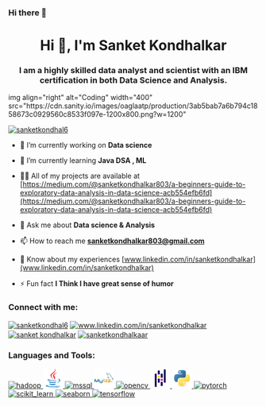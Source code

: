 ### Hi there 👋

<!--
**thesksk/thesksk** is a ✨ _special_ ✨ repository because its `README.md` (this file) appears on your GitHub profile.

Here are some ideas to get you started:

- 🔭 I’m currently working on ...
- 🌱 I’m currently learning ...
- 👯 I’m looking to collaborate on ...
- 🤔 I’m looking for help with ...
- 💬 Ask me about ...
- 📫 How to reach me: ...
- 😄 Pronouns: ...
- ⚡ Fun fact: ...
-->

<h1 align="center">Hi 👋, I'm Sanket Kondhalkar</h1>
<h3 align="center">I am a highly skilled data analyst and scientist with an IBM certification in both Data Science and Analysis.</h3>
img align="right" alt="Coding" width="400" src="https://cdn.sanity.io/images/oaglaatp/production/3ab5bab7a6b794c1858673c0929560c8533f097e-1200x800.png?w=1200"

<p align="left"> <a href="https://twitter.com/sanketkondhal6" target="blank"><img src="https://img.shields.io/twitter/follow/sanketkondhal6?logo=twitter&style=for-the-badge" alt="sanketkondhal6" /></a> </p>

- 🔭 I’m currently working on **Data science**

- 🌱 I’m currently learning **Java DSA , ML**

- 👨‍💻 All of my projects are available at [https://medium.com/@sanketkondhalkar803/a-beginners-guide-to-exploratory-data-analysis-in-data-science-acb554efb6fd](https://medium.com/@sanketkondhalkar803/a-beginners-guide-to-exploratory-data-analysis-in-data-science-acb554efb6fd)

- 💬 Ask me about **Data science & Analysis**

- 📫 How to reach me **sanketkondhalkar803@gmail.com**

- 📄 Know about my experiences [www.linkedin.com/in/sanketkondhalkar](www.linkedin.com/in/sanketkondhalkar)

- ⚡ Fun fact **I Think I have great sense of humor**

<h3 align="left">Connect with me:</h3>
<p align="left">
<a href="https://twitter.com/sanketkondhal6" target="blank"><img align="center" src="https://raw.githubusercontent.com/rahuldkjain/github-profile-readme-generator/master/src/images/icons/Social/twitter.svg" alt="sanketkondhal6" height="30" width="40" /></a>
<a href="https://linkedin.com/in/www.linkedin.com/in/sanketkondhalkar" target="blank"><img align="center" src="https://raw.githubusercontent.com/rahuldkjain/github-profile-readme-generator/master/src/images/icons/Social/linked-in-alt.svg" alt="www.linkedin.com/in/sanketkondhalkar" height="30" width="40" /></a>
<a href="https://fb.com/sanket kondhalkar" target="blank"><img align="center" src="https://raw.githubusercontent.com/rahuldkjain/github-profile-readme-generator/master/src/images/icons/Social/facebook.svg" alt="sanket kondhalkar" height="30" width="40" /></a>
<a href="https://instagram.com/sanketkondhalkaar" target="blank"><img align="center" src="https://raw.githubusercontent.com/rahuldkjain/github-profile-readme-generator/master/src/images/icons/Social/instagram.svg" alt="sanketkondhalkaar" height="30" width="40" /></a>
</p>

<h3 align="left">Languages and Tools:</h3>
<p align="left"> <a href="https://hadoop.apache.org/" target="_blank" rel="noreferrer"> <img src="https://www.vectorlogo.zone/logos/apache_hadoop/apache_hadoop-icon.svg" alt="hadoop" width="40" height="40"/> </a> <a href="https://www.java.com" target="_blank" rel="noreferrer"> <img src="https://raw.githubusercontent.com/devicons/devicon/master/icons/java/java-original.svg" alt="java" width="40" height="40"/> </a> <a href="https://www.microsoft.com/en-us/sql-server" target="_blank" rel="noreferrer"> <img src="https://www.svgrepo.com/show/303229/microsoft-sql-server-logo.svg" alt="mssql" width="40" height="40"/> </a> <a href="https://www.mysql.com/" target="_blank" rel="noreferrer"> <img src="https://raw.githubusercontent.com/devicons/devicon/master/icons/mysql/mysql-original-wordmark.svg" alt="mysql" width="40" height="40"/> </a> <a href="https://opencv.org/" target="_blank" rel="noreferrer"> <img src="https://www.vectorlogo.zone/logos/opencv/opencv-icon.svg" alt="opencv" width="40" height="40"/> </a> <a href="https://pandas.pydata.org/" target="_blank" rel="noreferrer"> <img src="https://raw.githubusercontent.com/devicons/devicon/2ae2a900d2f041da66e950e4d48052658d850630/icons/pandas/pandas-original.svg" alt="pandas" width="40" height="40"/> </a> <a href="https://www.python.org" target="_blank" rel="noreferrer"> <img src="https://raw.githubusercontent.com/devicons/devicon/master/icons/python/python-original.svg" alt="python" width="40" height="40"/> </a> <a href="https://pytorch.org/" target="_blank" rel="noreferrer"> <img src="https://www.vectorlogo.zone/logos/pytorch/pytorch-icon.svg" alt="pytorch" width="40" height="40"/> </a> <a href="https://scikit-learn.org/" target="_blank" rel="noreferrer"> <img src="https://upload.wikimedia.org/wikipedia/commons/0/05/Scikit_learn_logo_small.svg" alt="scikit_learn" width="40" height="40"/> </a> <a href="https://seaborn.pydata.org/" target="_blank" rel="noreferrer"> <img src="https://seaborn.pydata.org/_images/logo-mark-lightbg.svg" alt="seaborn" width="40" height="40"/> </a> <a href="https://www.tensorflow.org" target="_blank" rel="noreferrer"> <img src="https://www.vectorlogo.zone/logos/tensorflow/tensorflow-icon.svg" alt="tensorflow" width="40" height="40"/> </a> </p>
